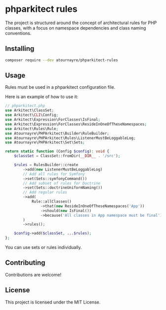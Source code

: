 # phparkitect rules

The project is structured around the concept of architectural rules for PHP classes, with a focus on namespace dependencies and class naming conventions.

## Installing

```bash
composer require --dev atournayre/phparkitect-rules
```

## Usage

Rules must be used in a phparkitect configuration file.

Here is an example of how to use it:

```php
// phparkitect.php
use Arkitect\ClassSet;
use Arkitect\CLI\Config;
use Arkitect\Expression\ForClasses\IsFinal;
use Arkitect\Expression\ForClasses\ResideInOneOfTheseNamespaces;
use Arkitect\Rules\Rule;
use Atournayre\PHPArkitect\Builder\RuleBuilder;
use Atournayre\PHPArkitect\Rules\ListenerMustBeLoggableLog;
use Atournayre\PHPArkitect\Set\Sets;

return static function (Config $config): void {
    $classSet = ClassSet::fromDir(__DIR__ . '/src');

    $rules = RulesBuilder::create
        ->add(new ListenerMustBeLoggableLog)
        // Add all rules for Symfony
        ->set(Sets::symfonyCommand())
        // Add subset of rules for Doctrine
        ->set(Sets::doctrineUniformNaming())
        // Add regular rules
        ->add(
            Rule::allClasses()
                ->that(new ResideInOneOfTheseNamespaces('App'))
                ->should(new IsFinal())
                ->because('All classes in App namespace must be final')
        )
        ->rules();

    $config->add($classSet, ...$rules);
};
```
You can use sets or rules individually.


## Contributing

Contributions are welcome!

## License

This project is licensed under the MIT License.
